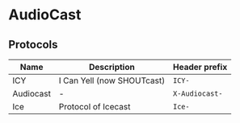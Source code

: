 # AudioCast

## Protocols

| Name | Description | Header prefix |
| -- | -- | -- |
| ICY | I Can Yell (now SHOUTcast) | `ICY-` |
| Audiocast | - | `X-Audiocast-` |
| Ice | Protocol of Icecast | `Ice-`
